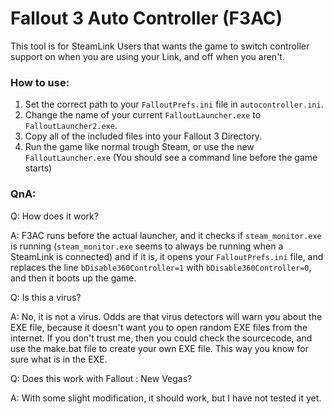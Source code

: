 # Fallout 3 Auto Controller (F3AC)

This tool is for SteamLink Users that wants the game to switch controller support on when you are using your Link, and off when you aren't.

### How to use:

1. Set the correct path to your `FalloutPrefs.ini` file in `autocontroller.ini`.
2. Change the name of your current `FalloutLauncher.exe` to `FalloutLauncher2.exe`.
3. Copy all of the included files into your Fallout 3 Directory.
4. Run the game like normal trough Steam, or use the new `FalloutLauncher.exe` (You should see a command line before the game starts)

### QnA:

Q: How does it work?

A: F3AC runs before the actual launcher, and it checks if `steam_monitor.exe` is running (`steam_monitor.exe` seems to always be running when a SteamLink is connected) and if it is, it opens your `FalloutPrefs.ini` file, and replaces the line `bDisable360Controller=1` with `bDisable360Controller=0`, and then it boots up the game.

Q: Is this a virus?

A: No, it is not a virus. Odds are that virus detectors will warn you about the EXE file, because it doesn't want you to open random EXE files from the internet. If you don't trust me, then you could check the sourcecode, and use the make.bat file to create your own EXE file. This way you know for sure what is in the EXE.

Q: Does this work with Fallout : New Vegas?

A: With some slight modification, it should work, but I have not tested it yet.